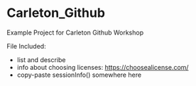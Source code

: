 # Carleton_Github
Example Project for Carleton Github Workshop

File Included:
- list and describe
- info about choosing licenses: https://choosealicense.com/
- copy-paste sessionInfo() somewhere here
